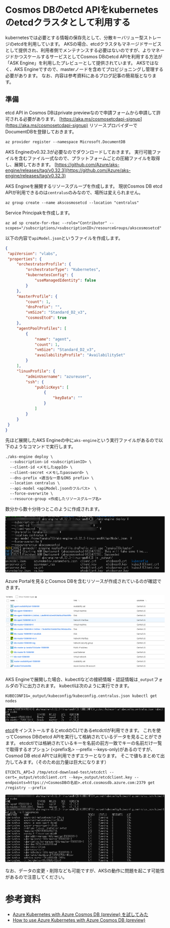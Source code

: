 # Cosmos DBのetcd APIをkubernetesのetcdクラスタとして利用する

kubernetesでは必要とする情報の保存先として、分散キーバリュー型ストレージのetcdを利用しています。
AKSの場合、etcdクラスタもマネージドサービスとして提供され、利用者側でメンテナンスする必要はないのですが、よりマネージドかつスケールするサービスとしてCosmos DBのetcd APIを利用する方法が「ASK Engine」を利用したプレビューとして提供されています。
AKSではなく、AKS Engineですので、masterノードを含めてプロビジョニングし管理する必要があります。
なお、内容は参考資料にあるブログ記事の簡易版となります。

## 準備

etcd API in Cosmos DBはprivate previewなので申請フォームから申請して許可される必要があります。 [https://aka.ms/cosmosetcdapi-signup](https://aka.ms/cosmosetcdapi-signup)
リソースプロバイダーでDocumentDBを登録しておきます。

```
az provider register --namespace Microsoft.DocumentDB
```

AKS Engineのv0.32.3が必要なのでダウンロードしておきます。
実行可能ファイルを含むファイル一式なので、プラットフォームごとの圧縮ファイルを取得し、展開しておきます。
[https://github.com/Azure/aks-engine/releases/tag/v0.32.3](https://github.com/Azure/aks-engine/releases/tag/v0.32.3)

AKS Engineを展開するリソースグループを作成します。
現状Cosmos DB etcd APIが利用できるのは`centralus`のみなので、場所は変えられません。

```
az group create --name akscosmosetcd --location "centralus"
```

Service Principakを作成します。

```
az ad sp create-for-rbac --role="Contributor" --scopes="/subscriptions/<subscriptionID>/resourceGroups/akscosmosetcd"
```

以下の内容で`apiModel.json`というファイルを作成します。

```apiModel.json
{
 "apiVersion": "vlabs",
 "properties": {
     "orchestratorProfile": {
         "orchestratorType": "Kubernetes",
         "kubernetesConfig": {
             "useManagedIdentity": false
         }
     },
     "masterProfile": {
         "count": 1,
         "dnsPrefix": "",
         "vmSize": "Standard_D2_v3",
         "cosmosEtcd": true
     },
     "agentPoolProfiles": [
         {
             "name": "agent",
             "count": 1,
             "vmSize": "Standard_D2_v3",
             "availabilityProfile": "AvailabilitySet"
         }
     ],
     "linuxProfile": {
         "adminUsername": "azureuser",
         "ssh": {
             "publicKeys": [
                 {
                     "keyData": ""
                 }
             ]
         }
     }
 }
}
```

先ほど展開したAKS Engineの中に`aks-engine`という実行ファイルがあるので以下のようなコマンドで実行します。

```
./aks-engine deploy \
  --subscription-id <subscriptionID> \
  --client-id <メモしたappId> \
  --client-secret <メモしたpassword> \
  --dns-prefix <適当な一意なDNS prefix> \
  --location centralus \
  --api-model <apiModel.jsonのフルパス>  \
  --force-overwrite \
  --resource-group <作成したリソースグループ名>
```

数分から数十分待つとこのように作成されます。

![](./figures/cosmosetcd.png)

Azure Portalを見るとCosmos DBを含むリソースが作成されているのが確認できます。

![](./figures/cosmosetcd3.png)

AKS Engineで展開した場合、kubectlなどの接続情報・認証情報は`_output`フォルダの下に出力されます。
kubectlは次のように実行できます。

```
KUBECONFIG=_output/kubeconfig/kubeconfig.centralus.json kubectl get nodes
```

![](./figures/cosmosetcd2.png)


[etcd](https://github.com/etcd-io/etcd/releases/tag/v3.3.13)をインストールするとetcdのCLIであるetcdctlが利用できます。
これを使ってCosmos DBのetcd APIを実行して格納されているデータを見ることができます。
etcdctlでは格納されているキーを名前の前方一致でキーの名前だけ一覧で取得するオプション (<prefix名> --prefix --keys-only)があるのですが、Cosmod DB etcd APIでは利用できずエラーとなります。
そこで値もまとめて出力してみます。（そのため出力量は巨大になります）

```
ETCDCTL_API=3 /tmp/etcd-download-test/etcdctl --cert=_output/etcdclient.crt --key=_output/etcdclient.key --endpoints=https://<CosmosDBの名前>.etcd.cosmosdb.azure.com:2379 get /registry --prefix
```

![](./figures/cosmosetcd4.png)

なお、データの変更・削除なども可能ですが、AKSの動作に問題を起こす可能性があるので注意してください。

# 参考資料

- [Azure Kubernetes with Azure Cosmos DB (preview) を試してみた](https://tech.tanaka733.net/entry/2019/05/azure-kubernetes-with-azure-cosmos-db)
- [How to use Azure Kubernetes with Azure Cosmos DB (preview)](https://docs.microsoft.com/ja-jp/azure/cosmos-db/bootstrap-kubernetes-cluster)